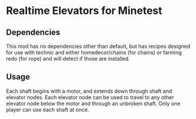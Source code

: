 # Realtime Elevators for Minetest

## Dependencies
This mod has no dependencies other than default, but has recipes designed for use with technic and either homedecor/chains (for chains) or farming redo (for rope) and will detect if those are installed.

## Usage
Each shaft begins with a motor, and extends down through shaft and elevator nodes. Each elevator node can be used to travel to any other elevator node below the motor and through an unbroken shaft. Only one player can use each shaft at once.
